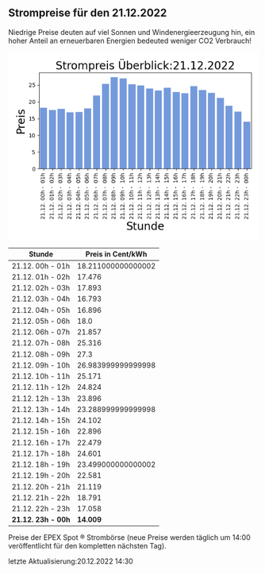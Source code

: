
## Strompreise für den 21.12.2022

Niedrige Preise deuten auf viel Sonnen und Windenergieerzeugung hin, ein hoher Anteil an erneuerbaren Energien bedeuted weniger CO2 Verbrauch!

![Strompreis übersicht](imgs/strompreis_uebersicht.png)

| Stunde | Preis in Cent/kWh |
|---|---|
| 21.12. 00h -  01h | 18.211000000000002 | 
| 21.12. 01h -  02h | 17.476 | 
| 21.12. 02h -  03h | 17.893 | 
| 21.12. 03h -  04h | 16.793 | 
| 21.12. 04h -  05h | 16.896 | 
| 21.12. 05h -  06h | 18.0 | 
| 21.12. 06h -  07h | 21.857 | 
| 21.12. 07h -  08h | 25.316 | 
| 21.12. 08h -  09h | 27.3 | 
| 21.12. 09h -  10h | 26.983999999999998 | 
| 21.12. 10h -  11h | 25.171 | 
| 21.12. 11h -  12h | 24.824 | 
| 21.12. 12h -  13h | 23.896 | 
| 21.12. 13h -  14h | 23.288999999999998 | 
| 21.12. 14h -  15h | 24.102 | 
| 21.12. 15h -  16h | 22.896 | 
| 21.12. 16h -  17h | 22.479 | 
| 21.12. 17h -  18h | 24.601 | 
| 21.12. 18h -  19h | 23.499000000000002 | 
| 21.12. 19h -  20h | 22.581 | 
| 21.12. 20h -  21h | 21.119 | 
| 21.12. 21h -  22h | 18.791 | 
| 21.12. 22h -  23h | 17.058 | 
| **21.12. 23h -  00h** | **14.009** | 

Preise der EPEX Spot ® Strombörse (neue Preise werden täglich um 14:00 veröffentlicht für den kompletten nächsten Tag).

letzte Aktualisierung:20.12.2022 14:30